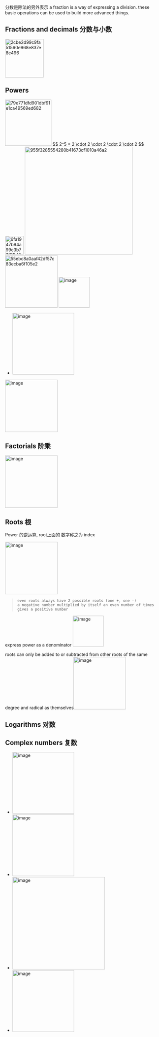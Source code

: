

分数是除法的另外表示 a fraction is a way of expressing a division. these basic operations can be used to build more advanced things.
## Fractions and decimals 分数与小数
<img width="125" alt="2cbe2d99c9fa51560e968e837e8c496" src="https://user-images.githubusercontent.com/31954987/233878487-606b06e2-2814-4efd-9beb-1bd19748d4c3.png">

## Powers
<img width="150" alt="79e771dfd901dbf91e1ca49569ed682" src="https://user-images.githubusercontent.com/31954987/233880447-2eb307d2-bf76-4563-8135-f49b5885ea85.png"> 
$$ 2^5 = 2 \cdot 2 \cdot 2 \cdot 2 \cdot 2 $$

<img width="60" alt="6fa1947b94a99c3b77f51b188cc8e9b" src="https://user-images.githubusercontent.com/31954987/233880601-dfa7a35e-b8d6-435f-aaff-61c4801e0c59.png">

<img width="350" alt="955f3285554280b41673cf1010a46a2" src="https://user-images.githubusercontent.com/31954987/233881940-9acddf22-8ee3-49fa-9136-ff13f39648d6.png">

<img width="170" alt="55ebc8a0aaf42df57c83ecba6f105e2" src="https://user-images.githubusercontent.com/31954987/233888291-a4193b38-a405-4a8a-854f-0902dad76d5b.png">

<img width="100" alt="image" src="https://github.com/ChenxingWang93/Math/assets/31954987/4dc21d7e-4cbe-4e26-a94d-84e6a124d58c">

- <img width="200" alt="image" src="https://github.com/ChenxingWang93/Math/assets/31954987/b1195f0b-07b1-4b03-adb6-c2ea177f9b49">

<img width="170" alt="image" src="https://github.com/ChenxingWang93/Math/assets/31954987/2cff8c84-692c-4a5a-82d4-58725c1eb9bf">

## Factorials 阶乘
<img width="170" alt="image" src="https://github.com/ChenxingWang93/Math/assets/31954987/e12155ff-589f-493f-be69-bd8d9e5ad6b1">


## Roots 根
Power 的逆运算, root上面的 数字称之为 index

<img width="170" alt="image" src="https://github.com/ChenxingWang93/Math/assets/31954987/0d98bf22-8375-4a6c-86aa-073c40b2c99a">

> ```
> even roots always have 2 possible roots (one +, one -)
> a negative number multiplied by itself an even number of times gives a positive number
>

express power as a denominator <img width="100" alt="image" src="https://github.com/ChenxingWang93/Math/assets/31954987/2240c4f7-016e-44f7-b11f-65a45e0e00f2">

roots can only be added to or subtracted from other roots of the same degree and radical as themselves<img width="170" alt="image" src="https://github.com/ChenxingWang93/Math/assets/31954987/0d8f0915-66d7-40fc-b227-c0a37c97c6ef">


## Logarithms 对数

## Complex numbers 复数
- <img width="200" alt="image" src="https://github.com/ChenxingWang93/Math/assets/31954987/137f1bcf-1259-4354-a2f4-edc379f96070">

- <img width="200" alt="image" src="https://github.com/ChenxingWang93/Math/assets/31954987/a2900e11-2157-4504-b8e8-d2fa4131e17d">

- <img width="300" alt="image" src="https://github.com/ChenxingWang93/Math/assets/31954987/8d011e41-7d63-43cc-a388-068e88acc829">

- <img width="200" alt="image" src="https://github.com/ChenxingWang93/Math/assets/31954987/8995a67b-b707-4d2f-be91-cb778934971b">
